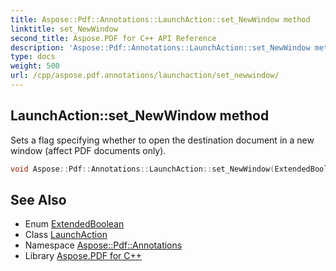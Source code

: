 ```yaml
---
title: Aspose::Pdf::Annotations::LaunchAction::set_NewWindow method
linktitle: set_NewWindow
second_title: Aspose.PDF for C++ API Reference
description: 'Aspose::Pdf::Annotations::LaunchAction::set_NewWindow method. Sets a flag specifying whether to open the destination document in a new window (affect PDF documents only) in C++.'
type: docs
weight: 500
url: /cpp/aspose.pdf.annotations/launchaction/set_newwindow/
---
```

## LaunchAction::set_NewWindow method


Sets a flag specifying whether to open the destination document in a new window (affect PDF documents only).

```cpp
void Aspose::Pdf::Annotations::LaunchAction::set_NewWindow(ExtendedBoolean value)
```

## See Also

* Enum [ExtendedBoolean](../../../aspose.pdf/extendedboolean/)
* Class [LaunchAction](../)
* Namespace [Aspose::Pdf::Annotations](../../)
* Library [Aspose.PDF for C++](../../../)
